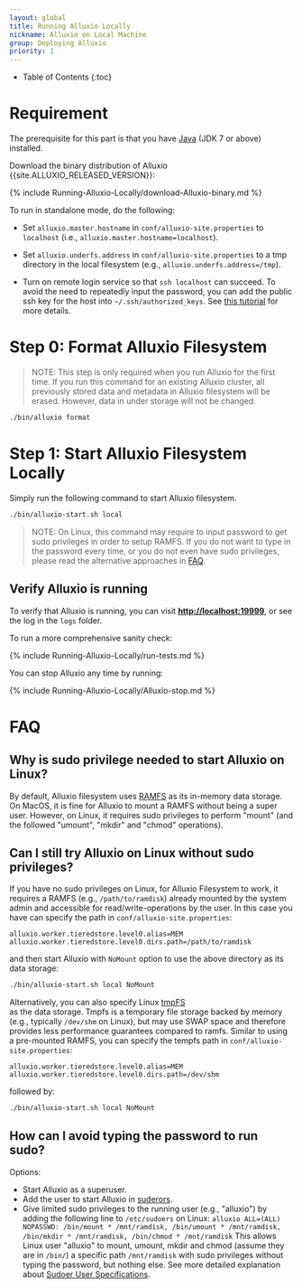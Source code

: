 ```yaml
---
layout: global
title: Running Alluxio Locally
nickname: Alluxio on Local Machine
group: Deploying Alluxio
priority: 1
---
```


* Table of Contents
{:toc}

# Requirement

The prerequisite for this part is that you have [Java](Java-Setup.html) (JDK 7 or above) installed.

Download the binary distribution of Alluxio {{site.ALLUXIO_RELEASED_VERSION}}:

{% include Running-Alluxio-Locally/download-Alluxio-binary.md %}

To run in standalone mode, do the following:

* Set `alluxio.master.hostname` in `conf/alluxio-site.properties` to `localhost` (i.e., `alluxio.master.hostname=localhost`).

* Set `alluxio.underfs.address` in `conf/alluxio-site.properties` to a tmp directory in the local
filesystem (e.g., `alluxio.underfs.address=/tmp`).

* Turn on remote login service so that `ssh localhost` can succeed. To avoid the need to
repeatedly input the password, you can add the public ssh key for the host into
`~/.ssh/authorized_keys`. See [this tutorial](http://www.linuxproblem.org/art_9.html) for more details.

# Step 0: Format Alluxio Filesystem

> NOTE: This step is only required when you run Alluxio for the first time.
> If you run this command for an existing Alluxio cluster, 
> all previously stored data and metadata in Alluxio filesystem will be erased.
> However, data in under storage will not be changed.

```bash
./bin/alluxio format
```

# Step 1: Start Alluxio Filesystem Locally

Simply run the following command to start Alluxio filesystem.

```bash
./bin/alluxio-start.sh local
```

> NOTE: On Linux, this command may require to input password to get sudo privileges 
> in order to setup RAMFS. If you do not want to type in the password every time, or you do 
> not even have sudo privileges, please read the alternative approaches in [FAQ](#faq).

## Verify Alluxio is running

To verify that Alluxio is running, you can visit
**[http://localhost:19999](http://localhost:19999)**, or see the log in the `logs` folder. 

To run a more comprehensive sanity check:

{% include Running-Alluxio-Locally/run-tests.md %}

You can stop Alluxio any time by running:

{% include Running-Alluxio-Locally/Alluxio-stop.md %}


# FAQ

## Why is sudo privilege needed to start Alluxio on Linux?

By default, Alluxio filesystem uses [RAMFS](https://www.kernel.org/doc/Documentation/filesystems/ramfs-rootfs-initramfs.txt) as its in-memory data storage. On MacOS, it is fine for Alluxio to mount a RAMFS without being a super user. However, on Linux, it requires sudo privileges to perform "mount" (and the followed "umount", "mkdir" and "chmod" operations). 

## Can I still try Alluxio on Linux without sudo privileges?

If you have no sudo privileges on Linux, for Alluxio Filesystem to work, it requires a RAMFS (e.g., `/path/to/ramdisk`) already mounted
by the system admin and accessible for read/write-operations by the user. In this case you have can specify the path in
`conf/alluxio-site.properties`:

```
alluxio.worker.tieredstore.level0.alias=MEM
alluxio.worker.tieredstore.level0.dirs.path=/path/to/ramdisk
```

and then start Alluxio with `NoMount` option to use the above directory as its data storage:

```bash
./bin/alluxio-start.sh local NoMount
```

Alternatively, you can also specify Linux [tmpFS](https://en.wikipedia.org/wiki/Tmpfs)  
as the data storage. Tmpfs is a temporary file storage backed by memory (e.g., typically `/dev/shm` on Linux), but may use SWAP space and
therefore provides less performance guarantees compared to ramfs. Similar to using a pre-mounted RAMFS, you can specify the tempfs path in
`conf/alluxio-site.properties`:

```
alluxio.worker.tieredstore.level0.alias=MEM
alluxio.worker.tieredstore.level0.dirs.path=/dev/shm
```

followed by:

```bash
./bin/alluxio-start.sh local NoMount
```

## How can I avoid typing the password to run sudo? 

Options:

* Start Alluxio as a superuser.
* Add the user to start Alluxio in [suderors](https://help.ubuntu.com/community/Sudoers).
* Give limited sudo privileges to the running user (e.g., "alluxio") by adding the following line to `/etc/sudoers` on Linux:
`alluxio ALL=(ALL) NOPASSWD: /bin/mount * /mnt/ramdisk, /bin/umount * /mnt/ramdisk, /bin/mkdir * /mnt/ramdisk, /bin/chmod * /mnt/ramdisk`
This allows Linux user "alluxio" to mount, umount, mkdir and chmod (assume they are in `/bin/`) a specific path `/mnt/ramdisk`
with sudo privileges without typing the password, but nothing else.
See more detailed explanation about [Sudoer User Specifications](https://help.ubuntu.com/community/Sudoers#User_Specifications).
